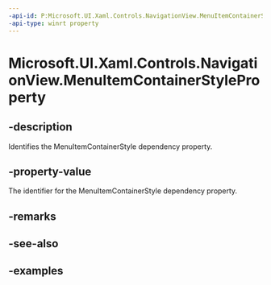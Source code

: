 ```yaml
---
-api-id: P:Microsoft.UI.Xaml.Controls.NavigationView.MenuItemContainerStyleProperty
-api-type: winrt property
---
```

<!-- Property syntax.
public DependencyProperty MenuItemContainerStyleProperty { get; }
-->

# Microsoft.UI.Xaml.Controls.NavigationView.MenuItemContainerStyleProperty


## -description

Identifies the MenuItemContainerStyle dependency property.


## -property-value

The identifier for the MenuItemContainerStyle dependency property.


## -remarks


## -see-also


## -examples


